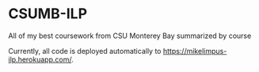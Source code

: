 # CSUMB-ILP

All of my best coursework from CSU Monterey Bay summarized by course

Currently, all code is deployed automatically to https://mikelimpus-ilp.herokuapp.com/.

